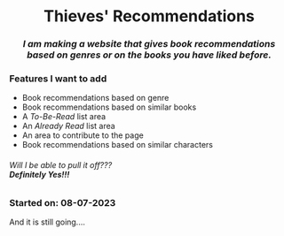 <h1 align = middle color = #540b0e><b> Thieves' Recommendations </b></h1>

<h3 align = center><i> I am making a website that gives book recommendations based on genres or on the books you have liked before. </i> </h3>

<h3 align = left> <b> Features I want to add </b></h3>
<ul list-style-type = square; color= #fff3b0>
  <li>Book recommendations based on genre</li>
  <li>Book recommendations based on similar books</li>
  <li>A <i>To-Be-Read</i> list area</li>
  <li>An <i>Already Read</i> list area</li>
  <li>An area to contribute to the page</li>
  <li>Book recommendations based on similar characters</li>
</ul>


<h6><i>Will I be able to pull it off???</i> <br>
  <b color = #9e2a2b> Definitely Yes!!!</b>
</h6>

<h3 color=#9e2a2b> Started on: 08-07-2023</h3> 
And it is still going....
